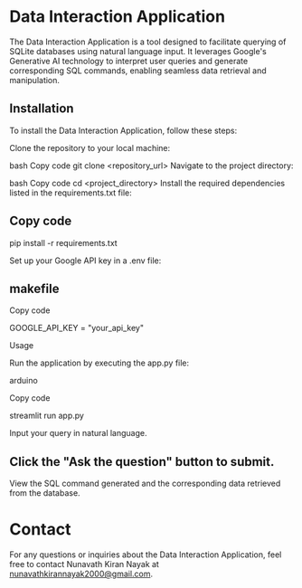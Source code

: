 # Data Interaction Application
The Data Interaction Application is a tool designed to facilitate querying of SQLite databases using natural language input. It leverages Google's Generative AI technology to interpret user queries and generate corresponding SQL commands, enabling seamless data retrieval and manipulation.

## Installation
To install the Data Interaction Application, follow these steps:

Clone the repository to your local machine:

bash
Copy code
git clone <repository_url>
Navigate to the project directory:

bash
Copy code
cd <project_directory>
Install the required dependencies listed in the requirements.txt file:

## Copy code
pip install -r requirements.txt

Set up your Google API key in a .env file:

## makefile
Copy code

GOOGLE_API_KEY = "your_api_key"

Usage

Run the application by executing the app.py file:

arduino

Copy code

streamlit run app.py

Input your query in natural language.

## Click the "Ask the question" button to submit.

View the SQL command generated and the corresponding data retrieved from the database.

# Contact
For any questions or inquiries about the Data Interaction Application, feel free to contact Nunavath Kiran Nayak at nunavathkirannayak2000@gmail.com.


